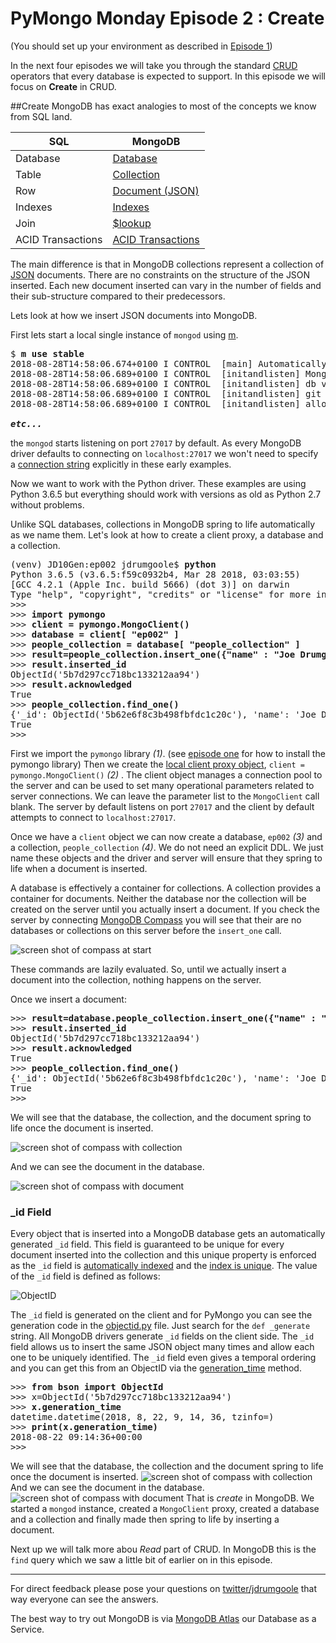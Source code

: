 # PyMongo Monday Episode 2 : Create

(You should set up your environment as described in [Episode 1]()) 

In the next four episodes we will take you through the standard 
[CRUD](https://en.wikipedia.org/wiki/Create,_read,_update_and_delete) operators that every database
is expected to support. In this episode we will focus on **Create** in CRUD.

##Create
MongoDB has exact analogies to most of the concepts we know from SQL land.

|  SQL           | MongoDB        |
|--------------- |----------------|
| Database       | [Database](https://docs.mongodb.com/manual/core/databases-and-collections/)       |
| Table          | [Collection](https://docs.mongodb.com/manual/core/databases-and-collections/#collections)     |
| Row            | [Document (JSON)](https://docs.mongodb.com/manual/core/document/)|
| Indexes        | [Indexes](https://docs.mongodb.com/manual/indexes/)   |
| Join           | [$lookup](https://docs.mongodb.com/manual/reference/operator/aggregation/lookup/)|
| ACID Transactions | [ACID Transactions](https://docs.mongodb.com/manual/core/write-operations-atomicity/#multi-document-transactions)|

The main difference is that in MongoDB collections represent a collection of [JSON](https://www.json.org/) 
documents. There are no constraints on the structure of the JSON inserted. Each new document inserted 
can vary in the number of fields and their sub-structure compared to their predecessors. 

Lets look at how we insert JSON documents into MongoDB. 

First lets start a local single instance of `mongod` using [m](https://github.com/aheckmann/m).
<pre>
$ <b>m use stable</b>
2018-08-28T14:58:06.674+0100 I CONTROL  [main] Automatically disabling TLS 1.0, to force-enable TLS 1.0 specify --sslDisabledProtocols 'none'
2018-08-28T14:58:06.689+0100 I CONTROL  [initandlisten] MongoDB starting : pid=43658 port=27017 dbpath=/data/db 64-bit host=JD10Gen.local
2018-08-28T14:58:06.689+0100 I CONTROL  [initandlisten] db version v4.0.2
2018-08-28T14:58:06.689+0100 I CONTROL  [initandlisten] git version: fc1573ba18aee42f97a3bb13b67af7d837826b47
2018-08-28T14:58:06.689+0100 I CONTROL  [initandlisten] allocator: system

<b><i>etc...</i></b>
</pre>

the `mongod` starts listening on port `27017` by default. As every MongoDB driver
defaults to connecting on `localhost:27017` we won't need to specify a 
[connection string](https://docs.mongodb.com/manual/reference/connection-string/)
explicitly in these early examples. 

Now we want to work with the Python driver. These examples are using Python 3.6.5 but everything
should work with versions as old as Python 2.7 without problems. 

Unlike SQL databases, collections in MongoDB spring to life automatically as we name them. Let's
look at how to create a client proxy, a database and a collection.

<pre>
(venv) JD10Gen:ep002 jdrumgoole$ <b>python</b>
Python 3.6.5 (v3.6.5:f59c0932b4, Mar 28 2018, 03:03:55)
[GCC 4.2.1 (Apple Inc. build 5666) (dot 3)] on darwin
Type "help", "copyright", "credits" or "license" for more information.
>>>
>>> <b>import pymongo</b>                                                     <i>(1)</i>                                                       
>>> <b>client = pymongo.MongoClient()</b>                                     <i>(2)</i>                                         
>>> <b>database = client[ "ep002" ]</b>                                       <i>(3)</i> 
>>> <b>people_collection = database[ "people_collection" ]</b>                <i>(4)</i> 
>>> <b>result=people_collection.insert_one({"name" : "Joe Drumgoole"})</b>    <i>(5)</i>
>>> <b>result.inserted_id</b>                                                 <i>(6)</i>
ObjectId('5b7d297cc718bc133212aa94')
>>> <b>result.acknowledged</b>
True
>>> <b>people_collection.find_one()</b>
{'_id': ObjectId('5b62e6f8c3b498fbfdc1c20c'), 'name': 'Joe Drumgoole'}
True
>>>
</pre>

First we import the `pymongo` library <i>(1)</i>. (see [episode one](https://github.com/jdrumgoole/PyMongo-Monday/blob/master/ep001-SettingUpYourPyMongoEnvironment.md) for how to install the pymongo library)
Then we create the [local client proxy object](http://api.mongodb.com/python/current/api/pymongo/mongo_client.html),
`client = pymongo.MongoClient()` <i>(2)</i> . The client object manages a connection pool to the server and can be 
used to set many operational parameters related to server connections.
We can leave the parameter list to the `MongoClient` call blank. The server by default listens on port `27017` and the
client by default attempts to connect to `localhost:27017`. 

Once we have a `client` object we can now create a database, `ep002` *(3)* and a collection, 
`people_collection` <i>(4)</i>. We do not need an explicit DDL. We just name these objects and the driver 
and server will ensure that they spring to life when a document  is inserted.

A database is effectively a container for collections. A collection provides a container for documents.
Neither the database nor the collection will be created on the server until you actually
insert a document. If you check the server by connecting [MongoDB Compass](https://www.mongodb.com/products/compass)
you will see that their are no databases or collections on this server before the `insert_one` call. 

![screen shot of compass at start](https://s3-eu-west-1.amazonaws.com/developer-advocacy-public/pymongo-monday/ep002-compass-at-start.png)

These commands are lazily evaluated. So, until we actually insert a document into the collection, nothing 
happens on the server.

Once we insert a document:

<pre>
>>> <b>result=database.people_collection.insert_one({"name" : "Joe Drumgoole"})</b>
>>> <b>result.inserted_id</b>
ObjectId('5b7d297cc718bc133212aa94')
>>> <b>result.acknowledged</b>
True
>>> <b>people_collection.find_one()</b>
{'_id': ObjectId('5b62e6f8c3b498fbfdc1c20c'), 'name': 'Joe Drumgoole'}
True
>>>
</pre>

We will see that the database, the collection, and the document spring to life once the document 
is inserted.

![screen shot of compass with collection](https://s3-eu-west-1.amazonaws.com/developer-advocacy-public/pymongo-monday/ep002-compass-with-collection.png)

And we can see the document in the database.

![screen shot of compass with document](https://s3-eu-west-1.amazonaws.com/developer-advocacy-public/pymongo-monday/ep002-compass-with-doc.png)

### _id Field

Every object that is inserted into a MongoDB database gets an automatically generated `_id` field. This field
is guaranteed to be unique for every document inserted into the collection and this unique property is enforced
as the `_id` field is [automatically indexed](https://docs.mongodb.com/manual/indexes/#default-id-index) 
and the [index is unique](https://docs.mongodb.com/manual/core/index-unique/). 
The value of the `_id` field is defined as follows:

![ObjectID](https://s3-eu-west-1.amazonaws.com/developer-advocacy-public/pymongo-monday/ep002-ObjectID.png)

The `_id` field is generated on the client and for PyMongo you can see the generation code in the 
[objectid.py](https://github.com/mongodb/mongo-python-driver/blob/master/bson/objectid.py) file. Just search
for the `def _generate` string. All MongoDB drivers generate `_id` fields on the client side. The `_id` field
allows us to insert the same JSON object many times and allow each one to be uniquely identified. The `_id` 
field even gives a temporal ordering and you can get this from an ObjectID via the 
[generation_time](https://api.mongodb.com/python/2.7.1/api/bson/objectid.html) method.
<pre>
>>> <b>from bson import ObjectId</b>
>>> x=ObjectId('5b7d297cc718bc133212aa94')
>>> <b>x.generation_time</b>
datetime.datetime(2018, 8, 22, 9, 14, 36, tzinfo=<bson.tz_util.FixedOffset object at 0x1049efa20>)
>>> <b>print(x.generation_time)</b>
2018-08-22 09:14:36+00:00
>>>
</pre>
We will see that the database, the collection and the document spring to life once the document 
is inserted.
![screen shot of compass with collection](https://s3-eu-west-1.amazonaws.com/developer-advocacy-public/pymongo-monday/ep002-compass-with-collection.png)
And we can see the document in the database.
![screen shot of compass with document](https://s3-eu-west-1.amazonaws.com/developer-advocacy-public/pymongo-monday/ep002-compass-with-doc.png)
That is *create* in MongoDB. We started a `mongod` instance, created a `MongoClient` proxy, created
a database and a collection and finally made then spring to life by inserting a document.

Next up we will talk more abou *Read* part of CRUD. In MongoDB this is the `find` query which we saw a 
little bit of earlier on in this episode.

---

For direct feedback please pose your questions on [twitter/jdrumgoole](https://www.twitter.com/jdrumgoole) that way everyone can see the answers.

The best way to try out MongoDB is via [MongoDB Atlas](https://www.mongodb.com/cloud/atlas) our Database as a Service.
